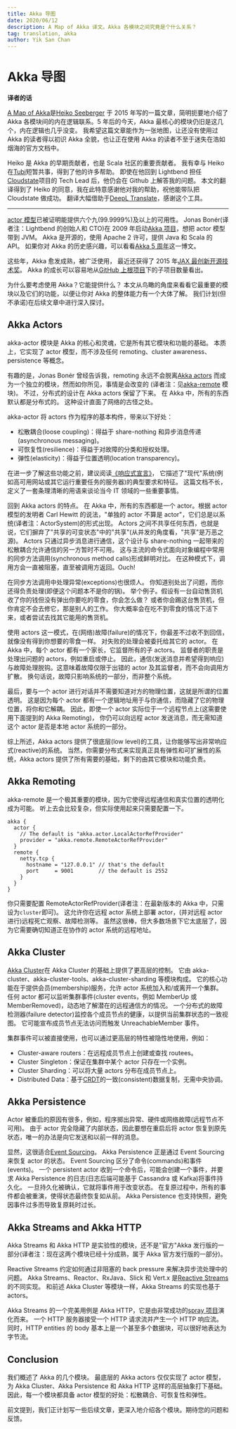 ```yaml
---
title: Akka 导图
date: 2020/06/12
description: A Map of Akka 译文。Akka 各模块之间究竟是个什么关系？
tag: translation, akka
author: Yik San Chan
---
```


# Akka 导图

**译者的话**

[A Map of Akka](https://blog.codecentric.de/en/2015/07/a-map-of-akka/)是[Heiko Seeberger](https://github.com/hseeberger)
于 2015 年写的一篇文章，简明扼要地介绍了 Akka 各模块间的内在逻辑联系。5 年后的今天，Akka 最核心的模块仍旧是这几个，内在逻辑也几乎没变。
我希望这篇文章能作为一张地图，让还没有使用过 Akka 的读者得以初识 Akka 全貌，也让正在使用 Akka 的读者不至于迷失在浩如烟海的官方文档中。

Heiko 是 Akka 的早期贡献者，也是 Scala 社区的重要贡献者。
我有幸与 Heiko 在[Tubi](https://tubitv.com/)短暂共事，得到了他的许多帮助。
即使在他回到 Lightbend 担任[Cloudstate](https://cloudstate.io/)项目的 Tech Lead 后，他仍会在 Github 上解答我的问题。
本文的翻译得到了 Heiko 的同意，我在此特意感谢他对我的帮助，祝他能带队把 Cloudstate 做成功。
翻译大幅借助于[DeepL Translate](https://www.deepl.com/en/translator)，感谢这个工具。

---

[actor 模型](https://en.wikipedia.org/wiki/Actor_model)已被证明能提供六个九(99.9999%)及以上的可用性。
Jonas Bonér(译者注：Lightbend 的创始人和 CTO)在 2009 年启动[Akka 项目](https://akka.io/)，想把 actor 模型带到 JVM。
Akka 是开源的，使用 Apache 2 许可，提供 Java 和 Scala 的 API。
如果你对 Akka 的历史感兴趣，可以看看[Akka 5 周年](https://www.lightbend.com/akka-five-year-anniversary)这一博文。

这些年，Akka 愈发成熟，被广泛使用，
最近还获得了 2015 年[JAX 最创新开源技术奖](https://www.lightbend.com/blog/akka-wins-2015-jax-award-for-most-innovative-open-technology)。
Akka 的成长可以容易地从[GitHub 上根项目](https://github.com/akka/akka)下的子项目数量看出。

为什么要考虑使用 Akka？它能提供什么？
本文从鸟瞰的角度来看看它最重要的模块以及它们的功能，以便让你对 Akka 的整体能力有一个大体了解。
我们计划(但不承诺)在后续文章中进行深入探讨。

## Akka Actors

akka-actor 模块是 Akka 的核心和灵魂，它是所有其它模块和功能的基础。
本质上，它实现了 actor 模型，而不涉及任何 remoting、cluster awareness、persistence 等概念。

有趣的是，Jonas Bonér 曾经告诉我，remoting 永远不会脱离[Akka actors](https://blog.codecentric.de/en/2015/08/introduction-to-akka-actors/)
而成为一个独立的模块，然而如你所见，事情是会改变的
(译者注：见[akka-remote](https://github.com/akka/akka/tree/master/akka-remote/src) 模块)。
不过，分布式的设计在 Akka actors 保留了下来。
在 Akka 中，所有的东西默认都是分布式的。
这种设计直面了网络的古怪之处。

akka-actor 将 actors 作为程序的基本构件，带来以下好处：

- 松散耦合(loose coupling)：得益于 share-nothing 和异步消息传递(asynchronous messaging)。
- 可恢复性(resilience)：得益于对故障的分类和授权处理。
- 弹性(elasticity)：得益于位置透明(location transparency)。

在进一步了解这些功能之前，建议阅读[《响应式宣言》](https://www.reactivemanifesto.org/)，
它描述了"现代"系统(例如高可用网站或其它运行重要任务的服务器)的典型要求和特征。
这篇文档不长，定义了一套条理清晰的用语来谈论当今 IT 领域的一些重要事情。

回到 Akka actors 的特点。
在 Akka 中，所有的东西都是一个 actor。根据 actor 模型的发明者 Carl Hewitt 的说法，"单独的 actor 不算是 actor"，它们总是以系统(译者注：ActorSystem)的形式出现。
Actors 之间不共享任何东西，也就是说，它们摒弃了"共享的可变状态"中的"共享"(从并发的角度看，"共享"是万恶之源)。
Actors 只通过异步消息进行通信，这个设计与 share-nothing 一起带来的松散耦合允许通信的另一方暂时不可用。
这与主流的命令式面向对象编程中常用的同步方法调用(synchronous method calls)形成鲜明对比。
在这种模式下，调用方会一直被阻塞，直至被调用方返回。Ouch!

在同步方法调用中处理异常(exceptions)也很烦人。
你知道别处出了问题，而你还得负责处理(即便这个问题本不是你的锅)。
举个例子。假设有一台自动售货机收了你的钱但没有弹出你要吃的零食，你会怎么做？
或者你会踢这台售货机，但你肯定不会去修它，那是别人的工作。
你大概率会在吃不到零食的情况下活下来，或者尝试去找其它能用的售货机。

使用 actors 这一模式，在(网络)故障(failure)的情况下，你最差不过收不到回信，就像没有得到你想要的零食一样。
对失败的处理会被委托给其它的 actor。
在 Akka 中，每个 actor 都有一个家长，它监督所有的子 actors。
监督者的职责是处理出问题的 actors，例如重启或停止。
因此，通信(发送消息并希望得到响应)与故障处理脱钩。这意味着故障仅限于出错的 actor 及其监督者，而不会向调用方扩散。
换句话说，故障只影响系统的一部分，而非整个系统。

最后，要与一个 actor 进行对话并不需要知道对方的物理位置，这就是所谓的位置透明。
这是因为每个 actor 都有一个逻辑地址用于与你通信，而隐藏了它的物理位置，将你和它解耦。
因此，即使一个 actor 实际位于一个远程节点上(这需要使用下面提到的 Akka Remoting)，
你仍可以向远程 actor 发送消息，而无需知道这个 actor 是否是本地 actor 系统的一部分。

综上所述，Akka actors 提供了很底层(low level)的工具，让你能够写出非常响应式(reactive)的系统。
当然，你需要分布式来实现真正具有弹性和可扩展性的系统，Akka actors 提供了所有需要的基础，剩下的由其它模块和功能负责。

## Akka Remoting

akka-remote 是一个极其重要的模块，因为它使得远程通信和真实位置的透明化成为可能。
听上去会比较复杂，但实际使用起来只需要配置一下。

```
akka {
  actor {
    // The default is "akka.actor.LocalActorRefProvider"
    provider = "akka.remote.RemoteActorRefProvider"
  }
  remote {
    netty.tcp {
      hostname = "127.0.0.1" // that's the default
      port     = 9001        // the default is 2552
    }
  }
}
```

你只需要配置 RemoteActorRefProvider(译者注：在最新版本的 Akka 中，只需设为`cluster`即可)。
这允许你在远程 actor 系统上部署 actor，(并对远程 actor 进行)远程死亡观察、故障检测等。
虽然这很棒，但大多数场景下它太底层了，因为它需要确切知道正在协作的 actor 系统的远程地址。

## Akka Cluster

[Akka Cluster](https://blog.codecentric.de/en/2016/01/getting-started-akka-cluster/)在 Akka Cluster 的基础上提供了更高层的控制。
它由 akka-cluster、akka-cluster-tools、akka-cluster-sharding 等模块构成。
它的核心功能在于提供会员(membership)服务，允许 actor 系统加入和/或离开一个集群。
任何 actor 都可以监听集群事件(cluster events，例如 MemberUp 或 MemberRemoved)，动态地了解潜在的远程通信方的情况。
一个分布式的故障检测器(failure detector)监控各个成员节点的健康，以提供当前集群状态的一致视图。
它可能宣布成员节点无法访问而触发 UnreachableMember 事件。

集群事件可以被直接使用，也可以通过更高层的特性被隐性地使用，例如：

- Cluster-aware routers：在远程成员节点上创建或查找 routees。
- Cluster Singleton：保证在集群中某个 actor 只存在一个实例。
- Cluster Sharding：可以将大量 actors 分布在成员节点上。
- Distributed Data：基于[CRDT](https://en.wikipedia.org/wiki/Conflict-free_replicated_data_type)的一致(consistent)数据复制，无需中央协调。

## Akka Persistence

Actor 被重启的原因有很多，例如，程序掷出异常、硬件或网络故障(远程节点不可用)。
由于 actor 完全隐藏了内部状态，因此要想在重启后将 actor 恢复到原先状态，唯一的办法是向它发送和以前一样的消息。

显然，这很适合[Event Sourcing](https://www.martinfowler.com/eaaDev/EventSourcing.html)。
Akka Persistence 正是通过 Event Sourcing 来恢复 actor 的状态。
Event Sourcing 区分了命令(commands)和事件(events)。
一个 persistent actor 收到一个命令后，可能会创建一个事件，并要求 Akka Persistence 的日志(日志后端可能基于 Cassandra 或 Kafka)将事件持久化。
一旦持久化被确认，它就将事件用于改变状态。
在复原过程中，所有的事件都会被重演，使得状态最终恢复如从前。
Akka Persistence 也支持快照，避免因事件过多而导致复原耗时过长。

## Akka Streams and Akka HTTP

Akka Streams 和 Akka HTTP 是实验性的模块，还不是"官方"Akka 发行版的一部分(译者注：现在这两个模块已经十分成熟，属于 Akka 官方发行版的一部分)。

Reactive Streams 约定如何通过非阻塞的 back pressure 来解决异步流处理中的问题。
Akka Streams、Reactor、RxJava、Slick 和 Vert.x 是[Reactive Streams](http://www.reactive-streams.org/)的不同实现。
和前述 Akka Cluster 等模块一样，Akka Streams 的实现也基于 actors。

Akka Streams 的一个完美用例是 Akka HTTP，它是由非常成功的[spray 项目](http://spray.io/)演化而来。
一个 HTTP 服务器接受一个 HTTP 请求流并产生一个 HTTP 响应流。
同时，HTTP entities 的 body 基本上是一个甚至多个数据块，可以很好地表达为字节流。

## Conclusion

我们概述了 Akka 的几个模块。
最底层的 Akka actors 仅仅实现了 actor 模型，为 Akka Cluster、Akka Persistence 和 Akka HTTP 这样的高层抽象打下基础。
因此，每一个模块都具备 actor 模型的好处：松散耦合、可恢复性和弹性。

前文提到，我们正计划写一些后续文章，更深入地介绍各个模块。期待您的问题和反馈。
